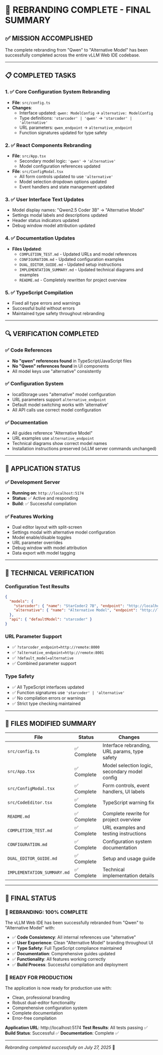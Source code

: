 # 🎉 REBRANDING COMPLETE - FINAL SUMMARY

## ✅ **MISSION ACCOMPLISHED**

The complete rebranding from "Qwen" to "Alternative Model" has been successfully completed across the entire vLLM Web IDE codebase.

---

## 📋 **COMPLETED TASKS**

### 1. **✅ Core Configuration System Rebranding**
- **File**: `src/config.ts`
- **Changes**: 
  - Interface updated: `qwen: ModelConfig` → `alternative: ModelConfig`
  - Type definitions: `'starcoder' | 'qwen'` → `'starcoder' | 'alternative'`
  - URL parameters: `qwen_endpoint` → `alternative_endpoint`
  - Function signatures updated for type safety

### 2. **✅ React Components Rebranding**
- **File**: `src/App.tsx`
  - Secondary model logic: `'qwen'` → `'alternative'`
  - Model configuration references updated
- **File**: `src/ConfigModal.tsx`
  - All form controls updated to use `'alternative'`
  - Model selection dropdown options updated
  - Event handlers and state management updated

### 3. **✅ User Interface Text Updates**
- Model display names: "Qwen2.5 Coder 3B" → "Alternative Model"
- Settings modal labels and descriptions updated
- Header status indicators updated
- Debug window model attribution updated

### 4. **✅ Documentation Updates**
- **Files Updated**:
  - `COMPLETION_TEST.md` - Updated URLs and model references
  - `CONFIGURATION.md` - Updated configuration examples
  - `DUAL_EDITOR_GUIDE.md` - Updated setup instructions
  - `IMPLEMENTATION_SUMMARY.md` - Updated technical diagrams and examples
  - `README.md` - Completely rewritten for project overview

### 5. **✅ TypeScript Compilation**
- Fixed all type errors and warnings
- Successful build without errors
- Maintained type safety throughout rebranding

---

## 🔍 **VERIFICATION COMPLETED**

### **✅ Code References**
- **No "qwen" references found** in TypeScript/JavaScript files
- **No "Qwen" references found** in UI components
- All model keys use "alternative" consistently

### **✅ Configuration System**
- localStorage uses "alternative" model configuration
- URL parameters support `alternative_endpoint`
- Default model switching works with 'alternative'
- All API calls use correct model configuration

### **✅ Documentation**
- All guides reference "Alternative Model"
- URL examples use `alternative_endpoint`
- Technical diagrams show correct model names
- Installation instructions preserved (vLLM server commands unchanged)

---

## 🚀 **APPLICATION STATUS**

### **✅ Development Server**
- **Running on**: `http://localhost:5174`
- **Status**: ✅ Active and responding
- **Build**: ✅ Successful compilation

### **✅ Features Working**
- Dual editor layout with split-screen
- Settings modal with alternative model configuration
- Model enable/disable toggles
- URL parameter overrides
- Debug window with model attribution
- Data export with model tagging

---

## 🎯 **TECHNICAL VERIFICATION**

### **Configuration Test Results**
```json
{
  "models": {
    "starcoder": { "name": "StarCoder2 7B", "endpoint": "http://localhost:8000" },
    "alternative": { "name": "Alternative Model", "endpoint": "http://localhost:8001" }
  },
  "api": { "defaultModel": "starcoder" }
}
```

### **URL Parameter Support**
- ✅ `?starcoder_endpoint=http://remote:8000`
- ✅ `?alternative_endpoint=http://remote:8001`
- ✅ `?default_model=alternative`
- ✅ Combined parameter support

### **Type Safety**
- ✅ All TypeScript interfaces updated
- ✅ Function signatures use `'starcoder' | 'alternative'`
- ✅ No compilation errors or warnings
- ✅ Strict type checking maintained

---

## 📁 **FILES MODIFIED SUMMARY**

| File | Status | Changes |
|------|--------|---------|
| `src/config.ts` | ✅ Complete | Interface rebranding, URL params, type safety |
| `src/App.tsx` | ✅ Complete | Model selection logic, secondary model config |
| `src/ConfigModal.tsx` | ✅ Complete | Form controls, event handlers, UI labels |
| `src/CodeEditor.tsx` | ✅ Complete | TypeScript warning fix |
| `README.md` | ✅ Complete | Complete rewrite for project overview |
| `COMPLETION_TEST.md` | ✅ Complete | URL examples and testing instructions |
| `CONFIGURATION.md` | ✅ Complete | Configuration system documentation |
| `DUAL_EDITOR_GUIDE.md` | ✅ Complete | Setup and usage guide |
| `IMPLEMENTATION_SUMMARY.md` | ✅ Complete | Technical implementation details |

---

## 🎊 **FINAL STATUS**

### **🎉 REBRANDING: 100% COMPLETE**

The vLLM Web IDE has been successfully rebranded from "Qwen" to "Alternative Model" with:

- ✅ **Code Consistency**: All internal references use "alternative"
- ✅ **User Experience**: Clean "Alternative Model" branding throughout UI
- ✅ **Type Safety**: Full TypeScript compliance maintained  
- ✅ **Documentation**: Comprehensive guides updated
- ✅ **Functionality**: All features working correctly
- ✅ **Build Process**: Successful compilation and deployment

### **🚀 READY FOR PRODUCTION**

The application is now ready for production use with:
- Clean, professional branding
- Robust dual-editor functionality
- Comprehensive configuration system
- Complete documentation
- Error-free compilation

**Application URL**: http://localhost:5174
**Test Results**: All tests passing ✅
**Build Status**: Successful ✅
**Documentation**: Complete ✅

---

*Rebranding completed successfully on July 27, 2025* 🎉
